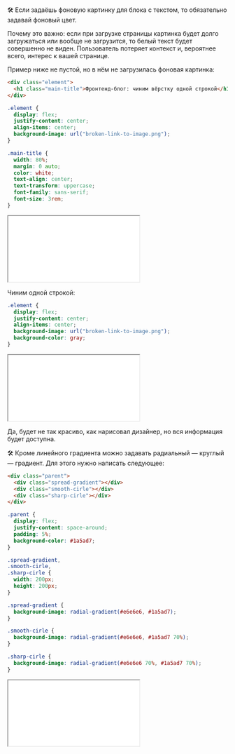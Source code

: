 🛠 Если задаёшь фоновую картинку для блока с текстом, то обязательно задавай фоновый цвет.

Почему это важно: если при загрузке страницы картинка будет долго загружаться или вообще не загрузится, то белый текст будет совершенно не виден. Пользователь потеряет контекст и, вероятнее всего, интерес к вашей странице.

Пример ниже не пустой, но в нём не загрузилась фоновая картинка:

```html
<div class="element">
  <h1 class="main-title">Фронтенд-блог: чиним вёрстку одной строкой</h1>
</div>
```

```css
.element {
  display: flex;
  justify-content: center;
  align-items: center;
  background-image: url("broken-link-to-image.png");
}

.main-title {
  width: 80%;
  margin: 0 auto;
  color: white;
  text-align: center;
  text-transform: uppercase;
  font-family: sans-serif;
  font-size: 3rem;
}
```

<iframe title="Ошибка загрузки — background-image — Дока" src="../demos/fix.html"></iframe>

Чиним одной строкой:

```css
.element {
  display: flex;
  justify-content: center;
  align-items: center;
  background-image: url("broken-link-to-image.png");
  background-color: gray;
}
```

<iframe title="Ошибка загрузки — background-image — Дока" src="../demos/fix-2.html"></iframe>

Да, будет не так красиво, как нарисовал дизайнер, но вся информация будет доступна.

🛠 Кроме линейного градиента можно задавать радиальный — круглый — градиент. Для этого нужно написать следующее:

```html
<div class="parent">
  <div class="spread-gradient"></div>
  <div class="smooth-cirle"></div>
  <div class="sharp-cirle"></div>
</div>
```

```css
.parent {
  display: flex;
  justify-content: space-around;
  padding: 5%;
  background-color: #1a5ad7;
}

.spread-gradient,
.smooth-cirle,
.sharp-cirle {
  width: 200px;
  height: 200px;
}

.spread-gradient {
  background-image: radial-gradient(#e6e6e6, #1a5ad7);
}

.smooth-cirle {
  background-image: radial-gradient(#e6e6e6, #1a5ad7 70%);
}

.sharp-cirle {
  background-image: radial-gradient(#e6e6e6 70%, #1a5ad7 70%);
}
```

<iframe title="Радиальные градиенты — background-image — Дока" src="../demos/gradient.html"></iframe>
